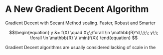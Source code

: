 # A New Gradient Decent Algorithm
Gradient Decent with Secant Method scaling. Faster, Robust and Smarter

```math
\begin{equation}
y &= f(X)   \quad      X\;\;\forall \in \mathbb{R}^d,\;\;\; y\;\; \forall \in \mathbb{R} \\
\min(f(X))
\end{equation}

```

Gradient Decent algorithms are usually considered lacking of scale in the 
